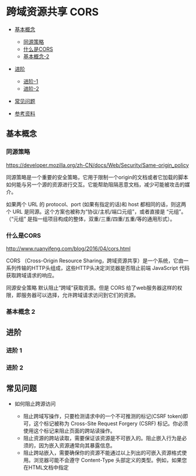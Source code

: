 # 跨域资源共享 CORS
* [基本概念](#基本概念)
    - [同源策略](#同源策略)
    - [什么是CORS](#什么是CORS)
    - [基本概念-2](#基本概念-2)

* [进阶](#进阶)
    - [进阶-1](#进阶-1)
    - [进阶-2](#进阶-2)
* [常见问题](#常见问题)
* [参考资料](#参考资料)  

## 基本概念
### 同源策略
https://developer.mozilla.org/zh-CN/docs/Web/Security/Same-origin_policy

同源策略是一个重要的安全策略，它用于限制一个origin的文档或者它加载的脚本如何能与另一个源的资源进行交互。它能帮助阻隔恶意文档，减少可能被攻击的媒介。

如果两个 URL 的 protocol、port (如果有指定的话)和 host 都相同的话，则这两个 URL 是同源。这个方案也被称为“协议/主机/端口元组”，或者直接是 “元组”。（“元组” 是指一组项目构成的整体，双重/三重/四重/五重/等的通用形式）。

### 什么是CORS
http://www.ruanyifeng.com/blog/2016/04/cors.html

CORS （Cross-Origin Resource Sharing，跨域资源共享）是一个系统，它由一系列传输的HTTP头组成，这些HTTP头决定浏览器是否阻止前端 JavaScript 代码获取跨域请求的响应。

同源安全策略 默认阻止“跨域”获取资源。但是 CORS 给了web服务器这样的权限，即服务器可以选择，允许跨域请求访问到它们的资源。

### 基本概念 2

## 进阶
### 进阶 1

### 进阶 2

## 常见问题
* 如何阻止跨源访问
    - 阻止跨域写操作，只要检测请求中的一个不可推测的标记(CSRF token)即可，这个标记被称为 Cross-Site Request Forgery (CSRF) 标记。你必须使用这个标记来阻止页面的跨站读操作。
    - 阻止资源的跨站读取，需要保证该资源是不可嵌入的。阻止嵌入行为是必须的，因为嵌入资源通常向其暴露信息。
    - 阻止跨站嵌入，需要确保你的资源不能通过以上列出的可嵌入资源格式使用。浏览器可能不会遵守 Content-Type 头部定义的类型。例如，如果您在HTML文档中指定 <script> 标记，则浏览器将尝试将标签内部的 HTML 解析为JavaScript。 当您的资源不是您网站的入口点时，您还可以使用CSRF令牌来防止嵌入。

* 简单请求与非简单请求

## 参考资料
* https://zhuanlan.zhihu.com/p/24411090
* https://developer.mozilla.org/zh-CN/docs/Glossary/CORS
* http://www.ruanyifeng.com/blog/2016/04/cors.html
